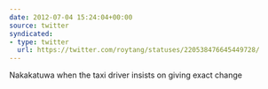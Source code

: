 ```yaml
---
date: 2012-07-04 15:24:04+00:00
source: twitter
syndicated:
- type: twitter
  url: https://twitter.com/roytang/statuses/220538476645449728/
---
```


Nakakatuwa when the taxi driver insists on giving exact change